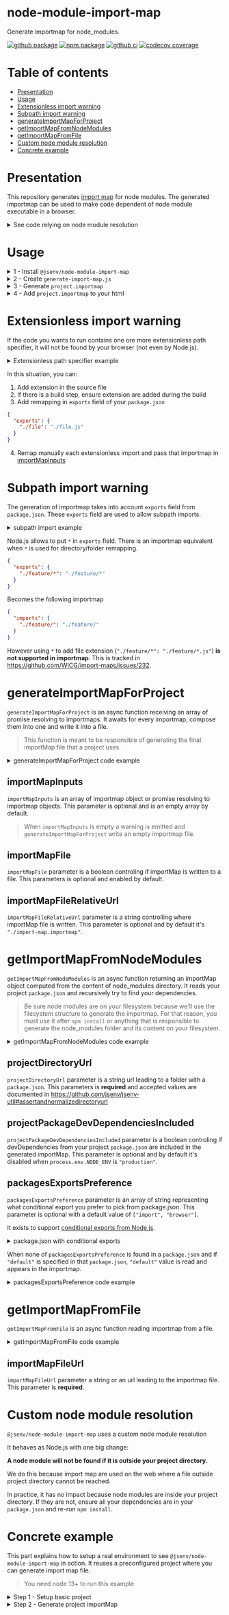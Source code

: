 # node-module-import-map

Generate importmap for node_modules.

[![github package](https://img.shields.io/github/package-json/v/jsenv/jsenv-node-module-import-map.svg?logo=github&label=package)](https://github.com/jsenv/jsenv-node-module-import-map/packages)
[![npm package](https://img.shields.io/npm/v/@jsenv/node-module-import-map.svg?logo=npm&label=package)](https://www.npmjs.com/package/@jsenv/node-module-import-map)
[![github ci](https://github.com/jsenv/jsenv-node-module-import-map/workflows/ci/badge.svg)](https://github.com/jsenv/jsenv-node-module-import-map/actions?workflow=ci)
[![codecov coverage](https://codecov.io/gh/jsenv/jsenv-node-module-import-map/branch/master/graph/badge.svg)](https://codecov.io/gh/jsenv/jsenv-node-module-import-map)

# Table of contents

- [Presentation](#Presentation)
- [Usage](#Usage)
- [Extensionless import warning](#Extensionless-import-warning)
- [Subpath import warning](#Subpath-import-warning)
- [generateImportMapForProject](#generateImportMapForProject)
- [getImportMapFromNodeModules](#getImportMapFromNodeModules)
- [getImportMapFromFile](#getImportMapFromFile)
- [Custom node module resolution](#custom-node-module-resolution)
- [Concrete example](#concrete-example)

# Presentation

This repository generates [import map](https://github.com/WICG/import-maps) for node modules. The generated importmap can be used to make code dependent of node module executable in a browser.

<details>
  <summary>See code relying on node module resolution</summary>

```js
import lodash from "lodash"
```

> The code above is expecting Node.js to "magically" find file corresponding to `"lodash"`. This magic is the [node module resolution algorith](https://nodejs.org/api/modules.html#modules_all_together).

> Other runtimes than Node.js, a browser like Chrome for instance, don't have this algorithm. Executing that code in a browser fetches `http://example.com/lodash` and likely results in `404 File Not Found` from server.

</details>

# Usage

<details>
  <summary>1 - Install <code>@jsenv/node-module-import-map</code></summary>

```console
npm install --save-dev @jsenv/node-module-import-map
```

</details>

<details>
  <summary>2 - Create <code>generate-import-map.js</code></summary>

```js
import {
  getImportMapFromNodeModules,
  generateImportMapForProject,
} from "@jsenv/node-module-import-map"

const projectDirectoryUrl = new URL("./", import.meta.url)

await generateImportMapForProject(
  [
    getImportMapFromNodeModules({
      projectDirectoryUrl,
    }),
  ],
  {
    projectDirectoryUrl,
    importMapFileRelativeUrl: "./project.importmap",
  },
)
```

<details>
  <summary>See commonjs equivalent of code above</summary>

```js
const {
  getImportMapFromNodeModules,
  generateImportMapForProject,
} = require("@jsenv/node-module-import-map")

const projectDirectoryUrl = __dirname

await generateImportMapForProject(
  [
    getImportMapFromNodeModules({
      projectDirectoryUrl,
    }),
  ],
  {
    projectDirectoryUrl,
    importMapFileRelativeUrl: "./project.importmap",
  },
)
```

</details>

</details>

<details>
  <summary>3 - Generate <code>project.importmap</code></summary>

```console
node generate-import-map.js
```

</details>

<details>
  <summary>4 - Add <code>project.importmap</code> to your html</summary>

```html
<!DOCTYPE html>
<html>
  <head>
    <title>Title</title>
    <meta charset="utf-8" />
    <link rel="icon" href="data:," />
    <script type="importmap" src="./project.importmap"></script>
  </head>

  <body>
    <script type="module">
      import lodash from "lodash"
    </script>
  </body>
</html>
```

If you use a bundler, be sure it's compatible with import maps.

> Because import map are standard, you can expect your bundler to be already compatible or to become compatible without plugin in a near future.

> [@jsenv/core](https://github.com/jsenv/jsenv-core) seamlessly supports importmap during development, unit testing and when building for production.

</details>

# Extensionless import warning

If the code you wants to run contains one ore more extensionless path specifier, it will not be found by your browser (not even by Node.js).

<details>
  <summary>Extensionless path specifier example</summary>

```js
import { foo } from "./file"
```

</details>

In this situation, you can:

1. Add extension in the source file
2. If there is a build step, ensure extension are added during the build
3. Add remapping in `exports` field of your `package.json`

```json
{
  "exports": {
    "./file": "./file.js"
  }
}
```

4. Remap manually each extensionless import and pass that importmap in [importMapInputs](#importMapInputs)

# Subpath import warning

The generation of importmap takes into account `exports` field from `package.json`. These `exports` field are used to allow subpath imports.

<details>
  <summary>subpath import example</summary>

```js
import { foo } from "my-module/feature/index.js"
import { bar } from "my-module/feature-b"
```

For the above import to work, `my-module/package.json` must contain the following `exports` field.

```json
{
  "name": "my-module",
  "exports": {
    "./*": "./*",
    "./feature-b": "./feature-b/index.js"
  }
}
```

Read more in [Node.js documentation about package entry points](https://nodejs.org/dist/latest-v15.x/docs/api/packages.html#packages_package_entry_points)

</details>

Node.js allows to put `*` in `exports` field. There is an importmap equivalent when `*` is used for directory/folder remapping.

```json
{
  "exports": {
    "./feature/*": "./feature/*"
  }
}
```

Becomes the following importmap

```json
{
  "imports": {
    "./feature/": "./feature/"
  }
}
```

However using `*` to add file extension (`"./feature/*": "./feature/*.js"`) **is not supported in importmap**. This is tracked in https://github.com/WICG/import-maps/issues/232.

# generateImportMapForProject

`generateImportMapForProject` is an async function receiving an array of promise resolving to importmaps. It awaits for every importmap, compose them into one and write it into a file.

> This function is meant to be responsible of generating the final importMap file that a project uses.

<details>
  <summary>generateImportMapForProject code example</summary>

Code below generate an import map from node_modules + a file + an inline importmap.

```js
import {
  getImportMapFromNodeModules,
  getImportMapFromFile,
  generateImportMapForProject,
} from "@jsenv/node-module-import-map"

const projectDirectoryUrl = new URL("./", import.meta.url)
const customImportMapFileUrl = new URL("./import-map-custom.importmap", projectDirectoryUrl)
const importMapInputs = [
  getImportMapFromNodeModules({
    projectDirectoryUrl,
    projectPackageDevDependenciesIncluded: true,
  }),
  getImportMapFromFile(customImportMapFileUrl),
  {
    imports: {
      foo: "./bar.js",
    },
  },
]

await generateImportMapForProject(importMapInputs, {
  projectDirectoryUrl,
  importMapFileRelativeUrl: "./import-map.importmap",
})
```

— source code at [src/generateImportMapForProject.js](./src/generateImportMapForProject.js)

</details>

## importMapInputs

`importMapInputs` is an array of importmap object or promise resolving to importmap objects. This parameter is optional and is an empty array by default.

> When `importMapInputs` is empty a warning is emitted and `generateImportMapForProject` write an empty importmap file.

## importMapFile

`importMapFile` parameter is a boolean controling if importMap is written to a file. This parameters is optional and enabled by default.

## importMapFileRelativeUrl

`importMapFileRelativeUrl` parameter is a string controlling where importMap file is written. This parameter is optional and by default it's `"./import-map.importmap"`.

# getImportMapFromNodeModules

`getImportMapFromNodeModules` is an async function returning an importMap object computed from the content of node_modules directory. It reads your project `package.json` and recursively try to find your dependencies.

> Be sure node modules are on your filesystem because we'll use the filesystem structure to generate the importmap. For that reason, you must use it after `npm install` or anything that is responsible to generate the node_modules folder and its content on your filesystem.

<details>
  <summary>getImportMapFromNodeModules code example</summary>

```js
import { getImportMapFromNodeModules } from "@jsenv/node-module-import-map"

const importMap = await getImportMapFromNodeModules({
  projectDirectoryUrl: new URL("./", import.meta.url),
  projectPackageDevDependenciesIncluded: true,
})
```

— source code at [src/getImportMapFromNodeModules.js](./src/getImportMapFromNodeModules.js)

</details>

## projectDirectoryUrl

`projectDirectoryUrl` parameter is a string url leading to a folder with a `package.json`. This parameters is **required** and accepted values are documented in https://github.com/jsenv/jsenv-util#assertandnormalizedirectoryurl

## projectPackageDevDependenciesIncluded

`projectPackageDevDependenciesIncluded` parameter is a boolean controling if devDependencies from your project `package.json` are included in the generated importMap. This parameter is optional and by default it's disabled when `process.env.NODE_ENV` is `"production"`.

## packagesExportsPreference

`packagesExportsPreference` parameter is an array of string representing what conditional export you prefer to pick from package.json. This parameter is optional with a default value of `["import", "browser"]`.

It exists to support [conditional exports from Node.js](https://nodejs.org/dist/latest-v13.x/docs/api/esm.html#esm_conditional_exports).

<details>
  <summary>package.json with conditional exports</summary>

```json
{
  "type": "module",
  "main": "dist/commonjs/main.cjs",
  "exports": {
    ".": {
      "require": "./dist/main.cjs",
      "browser": "./main.browser.js",
      "node": "./main.node.js",
      "import": "./main.node.js"
    }
  }
}
```

</details>

When none of `packagesExportsPreference` is found in a `package.json` and if `"default"` is specified in that `package.json`, `"default"` value is read and appears in the importmap.

<details>
  <summary>packagesExportsPreference code example</summary>

Favoring `"browser"` export:

```js
import { getImportMapFromNodeModules } from "@jsenv/node-module-import-map"

const importMap = await getImportMapFromNodeModules({
  projectDirectoryUrl: new URL("./", import.meta.url),
  packagesExportsPreference: ["browser"],
})
```

Favoring `"electron"` and fallback to `"browser"`:

```js
import { getImportMapFromNodeModules } from "@jsenv/node-module-import-map"

const importMap = await getImportMapFromNodeModules({
  projectDirectoryUrl: new URL("./", import.meta.url),
  packagesExportsPreference: ["electron", "browser"],
})
```

</details>

# getImportMapFromFile

`getImportMapFromFile` is an async function reading importmap from a file.

<details>
  <summary>getImportMapFromFile code example</summary>

```js
import { getImportMapFromFile } from "@jsenv/node-module-import-map"

const importMapFileUrl = new URL("./import-map.importmap", import.meta.url)
const importMap = await getImportMapFromFile(importMapFileUrl)
```

— source code at [src/getImportMapFromFile.js](../src/getImportMapFromFile.js)

</details>

## importMapFileUrl

`importMapFileUrl` parameter a string or an url leading to the importmap file. This parameter is **required**.

# Custom node module resolution

`@jsenv/node-module-import-map` uses a custom node module resolution

It behaves as Node.js with one big change:

**A node module will not be found if it is outside your project directory.**

We do this because import map are used on the web where a file outside project directory cannot be reached.

In practice, it has no impact because node modules are inside your project directory. If they are not, ensure all your dependencies are in your `package.json` and re-run `npm install`.

# Concrete example

This part explains how to setup a real environment to see `@jsenv/node-module-import-map` in action.
It reuses a preconfigured project where you can generate import map file.

> You need node 13+ to run this example

<details>
  <summary>Step 1 - Setup basic project</summary>

```console
git clone https://github.com/jsenv/jsenv-node-module-import-map.git
```

```console
cd ./jsenv-node-module-import-map/docs/basic-project
```

```console
npm install
```

</details>

<details>
  <summary>Step 2 - Generate project importMap</summary>

Running command below will log importMap generated for that basic project.

```console
node ./generate-import-map.js
```

</details>
